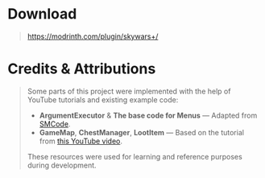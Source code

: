 # Download 
> https://modrinth.com/plugin/skywars+/

# Credits & Attributions

>Some parts of this project were implemented with the help of YouTube tutorials and existing example code:
>
>- **ArgumentExecutor** & **The base code for Menus** — Adapted from [SMCode](https://www.youtube.com/@SimpleMineCode).
>- **GameMap**, **ChestManager**, **LootItem** — Based on the tutorial from [this YouTube video](https://youtu.be/B0hbZwC4F8Q?si=lbzAm8GdTbRTw5Ws).
>
>These resources were used for learning and reference purposes during development.
